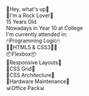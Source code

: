🤘Hey, what's up🤘<br>
🎸I'm a Rock Lover🎸<br>
15 Years Old<br>
Nowadays in Year 10 at College<br>
I'm currently attended in:<br>
🖱Programming Logic🖱<br>
👩‍💻HTML5 & CSS3👩‍💻<br>
📦Flexbox📦<br>
📱Responsive Layouts📱<br>
🧱CSS Grid🧱<br>
📁CSS Architecture📁<br>
🧰Hardware Maintenance🧰<br>
📊Office Pack📊<br>
